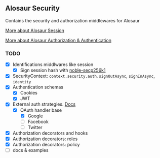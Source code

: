 ## Alosaur Security

Contains the security and authorization middlewares for Alosaur

[More about Alosaur Session](https://github.com/alosaur/alosaur/tree/master/src/security/session)

[More about Alosaur Authorization &
Authentication](https://github.com/alosaur/alosaur/tree/master/src/security/authorization)

### TODO

- [x] Identifications middlwares like session
  - [x] Sign session hash with
    [noble-secp256k1](https://github.com/paulmillr/noble-secp256k1)
- [x] SecurityContext: `context.security.auth.signOutAsync`, `signInAsync`,
  `identity`
- [x] Authentication schemas
  - [x] Cookies
  - [x] JWT
- [x] External auth strategies.
  [Docs](https://github.com/alosaur/alosaur/tree/master/src/security/oauth)
  - [x] OAuth handler base
    - [x] Google
    - [ ] Facebook
    - [ ] Twitter
- [x] Authorization decorators and hooks
- [x] Authorization decorators: roles
- [x] Authorization decorators: policy
- [ ] docs & examples
